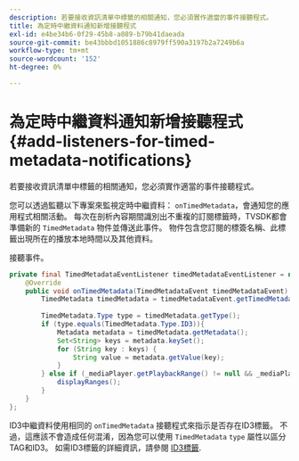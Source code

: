 ```yaml
---
description: 若要接收資訊清單中標籤的相關通知，您必須實作適當的事件接聽程式。
title: 為定時中繼資料通知新增接聽程式
exl-id: e4be34b6-0f29-45b8-a089-b79b41daeada
source-git-commit: be43bbbd1051886c8979ff590a3197b2a7249b6a
workflow-type: tm+mt
source-wordcount: '152'
ht-degree: 0%

---
```


# 為定時中繼資料通知新增接聽程式 {#add-listeners-for-timed-metadata-notifications}

若要接收資訊清單中標籤的相關通知，您必須實作適當的事件接聽程式。

您可以透過監聽以下專案來監視定時中繼資料： `onTimedMetadata`，會通知您的應用程式相關活動。 每次在剖析內容期間識別出不重複的訂閱標籤時，TVSDK都會準備新的 `TimedMetadata` 物件並傳送此事件。 物件包含您訂閱的標簽名稱、此標籤出現所在的播放本地時間以及其他資料。

接聽事件。

```java
private final TimedMetadataEventListener timedMetadataEventListener = new TimedMetadataEventListener() { 
    @Override 
    public void onTimedMetadata(TimedMetadataEvent timedMetadataEvent) { 
        TimedMetadata timedMetadata = timedMetadataEvent.getTimedMetadata(); 
 
        TimedMetadata.Type type = timedMetadata.getType(); 
        if (type.equals(TimedMetadata.Type.ID3)){ 
            Metadata metadata = timedMetadata.getMetadata(); 
            Set<String> keys = metadata.keySet(); 
            for (String key : keys) { 
                String value = metadata.getValue(key); 
            } 
        } else if (_mediaPlayer.getPlaybackRange() != null && _mediaPlayer.getPlaybackRange().getDuration() > 0) { 
            displayRanges(); 
        } 
    } 
}; 
```

ID3中繼資料使用相同的 `onTimedMetadata` 接聽程式來指示是否存在ID3標籤。 不過，這應該不會造成任何混淆，因為您可以使用 `TimedMetadata` `type` 屬性以區分TAG和ID3。 如需ID3標籤的詳細資訊，請參閱 [ID3標籤](../../../../tvsdk-3x-android-prog/android-3x-content-playback-options-android2/android-3x-id3-metadata-retrieve.md).
